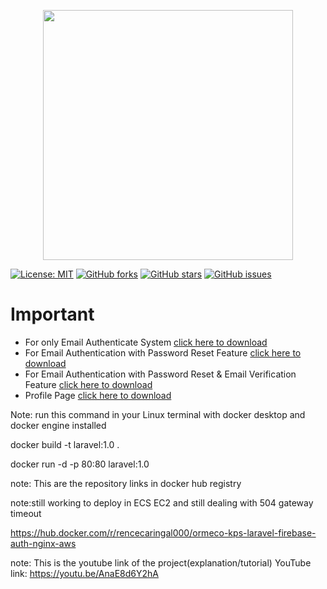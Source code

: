 <p align="center"><a href="https://laravel.com" target="_blank"><img src="https://raw.githubusercontent.com/laravel/art/master/logo-lockup/5%20SVG/2%20CMYK/1%20Full%20Color/laravel-logolockup-cmyk-red.svg" width="400"></a></p>

[![License: MIT](https://img.shields.io/github/license/suhasrkms/laravel-with-firebase-auth)](https://opensource.org/licenses/MIT)
[![GitHub forks](https://img.shields.io/github/forks/suhasrkms/laravel-with-firebase-auth)](https://github.com/suhasrkms/laravel-with-firebase-auth/network)
[![GitHub stars](https://img.shields.io/github/stars/suhasrkms/laravel-with-firebase-auth)](https://github.com/suhasrkms/laravel-with-firebase-auth/stargazers)
[![GitHub issues](https://img.shields.io/github/issues/suhasrkms/laravel-with-firebase-auth)](https://github.com/suhasrkms/laravel-with-firebase-auth/issues)
<!-- [![Github All Releases](https://img.shields.io/github/downloads/suhasrkms/laravel-with-firebase/total.svg)]() -->

# Important
- For only Email Authenticate System [click here to download](https://github.com/suhasrkms/laravel-with-firebase-auth/archive/7825367e9afaf7b73b45091ba544fdb806be4b37.zip)
- For Email Authentication with Password Reset Feature [click here to download](https://github.com/suhasrkms/laravel-with-firebase-auth/archive/e4402356e18e048d7681ae3f66d8908e53608158.zip)
- For Email Authentication with Password Reset & Email Verification Feature [click here to download](https://github.com/suhasrkms/laravel-with-firebase-auth/archive/3fb96e171633de30f9154a37cc32c121612e5a90.zip)
- Profile Page [click here to download](https://github.com/suhasrkms/laravel-with-firebase-auth/archive/refs/heads/main.zip)




Note: run this command in your Linux terminal with docker desktop and docker engine installed

docker build -t laravel:1.0 .


docker run -d -p 80:80 laravel:1.0


note: This are the repository links in docker hub registry

note:still working to deploy in ECS EC2 and still dealing with 504 gateway timeout


https://hub.docker.com/r/rencecaringal000/ormeco-kps-laravel-firebase-auth-nginx-aws


note: This is the youtube link of the project(explanation/tutorial)
YouTube link: https://youtu.be/AnaE8d6Y2hA 

